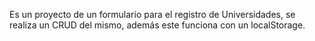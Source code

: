 Es un proyecto de un formulario para el registro de Universidades, se realiza un CRUD del mismo, además este funciona con un localStorage. 
